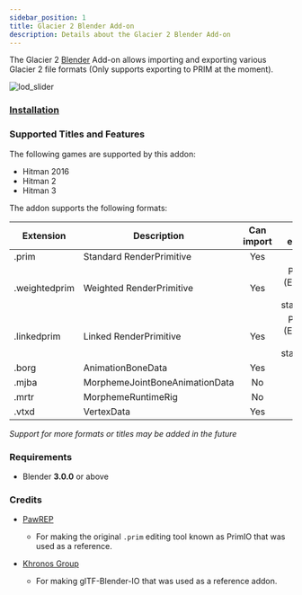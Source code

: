 ```yaml
---
sidebar_position: 1
title: Glacier 2 Blender Add-on
description: Details about the Glacier 2 Blender Add-on
---
```


The Glacier 2 [Blender](https://www.blender.org/) Add-on allows importing and exporting various Glacier 2 file formats (Only supports exporting to PRIM at the moment).


![lod_slider](https://user-images.githubusercontent.com/43296291/203970131-4080b2cb-c09e-49e4-b8a9-5aa9a9a61d50.gif)

### [Installation](/blender/installation)

### Supported Titles and Features
The following games are supported by this addon:

 * Hitman 2016
 * Hitman 2
 * Hitman 3

The addon supports the following formats:

| Extension 	| Description 						| Can import 					| Can export 					|
|---------------|-----------------------------------|:-----------------------------:|:-----------------------------:|
| .prim			| Standard RenderPrimitive			| Yes							| Yes							|
| .weightedprim	| Weighted RenderPrimitive			| Yes							| Partial (Exports to standard)	|
| .linkedprim	| Linked RenderPrimitive			| Yes							| Partial (Exports to standard)	|
| .borg			| AnimationBoneData 				| Yes							| No							|
| .mjba			| MorphemeJointBoneAnimationData	| No							| No							|
| .mrtr			| MorphemeRuntimeRig				| No							| No							|
| .vtxd			| VertexData						| Yes							| No							|
 
*Support for more formats or titles may be added in the future*
 
### Requirements
 - Blender **3.0.0** or above


### Credits

 * [PawREP](https://github.com/pawREP)
   * For making the original `.prim` editing tool known as PrimIO that was used as a reference.


 * [Khronos Group](https://github.com/KhronosGroup)
   * For making glTF-Blender-IO that was used as a reference addon.
